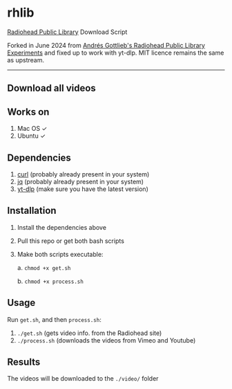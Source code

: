 # rhlib
[Radiohead Public Library](https://www.radiohead.com/library/) Download Script

Forked in June 2024 from [Andrés Gottlieb's Radiohead Public Library Experiments](https://github.com/andresgottlieb/rhlib) and fixed up to work with yt-dlp. MIT licence remains the same as upstream.

---
## Download all videos

## Works on
1. Mac OS ✓
2. Ubuntu ✓


## Dependencies
1. [curl](https://curl.haxx.se/download.html) (probably already present in your system)
2. [jq](https://stedolan.github.io/jq/download/) (probably already present in your system)
3. [yt-dlp](https://github.com/yt-dlp/yt-dlp) (make sure you have the latest version)

## Installation
1. Install the dependencies above
2. Pull this repo or get both bash scripts
3. Make both scripts executable:

   a. ```chmod +x get.sh```
   
   b. ```chmod +x process.sh```

## Usage
Run ```get.sh```, and then ```process.sh```:
1. ```./get.sh``` (gets video info. from the Radiohead site)
2. ```./process.sh``` (downloads the videos from Vimeo and Youtube)
   
## Results
The videos will be downloaded to the ```./video/``` folder
